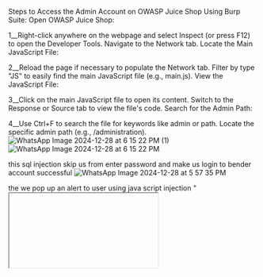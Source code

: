 Steps to Access the Admin Account on OWASP Juice Shop Using Burp Suite:
Open OWASP Juice Shop:

1__Right-click anywhere on the webpage and select Inspect (or press F12) to open the Developer Tools.
Navigate to the Network tab.
Locate the Main JavaScript File:

2__Reload the page if necessary to populate the Network tab.
Filter by type "JS" to easily find the main JavaScript file (e.g., main.js).
View the JavaScript File:

3__Click on the main JavaScript file to open its content.
Switch to the Response or Source tab to view the file's code.
Search for the Admin Path:

4__Use Ctrl+F to search the file for keywords like admin or path.
Locate the specific admin path (e.g., /administration).
![WhatsApp Image 2024-12-28 at 6 15 22 PM (1)](https://github.com/user-attachments/assets/701d63ff-6d20-44e9-89ee-804cb5362902)
![WhatsApp Image 2024-12-28 at 6 15 22 PM](https://github.com/user-attachments/assets/dad09abc-504d-4f7f-8738-9e4ced6f862f)


this sql injection skip us from enter password and make us login to bender account successful
![WhatsApp Image 2024-12-28 at 5 57 35 PM](https://github.com/user-attachments/assets/365365b8-3f16-4f7a-a40b-68536abb2bdb)

the we pop up an alert to user using java script injection "<iframe src ="javascript:alert('xss')">"
![WhatsApp Image 2024-12-28 at 5 57 33 PM](https://github.com/user-attachments/assets/5ee96776-e08b-489c-9331-16bf3bef5af3)

final this is a vidio link explain all steps: https://drive.google.com/file/d/14f-_OVt_Cre0KycgOPAi9dqHdoS30YxT/view?usp=sharing

